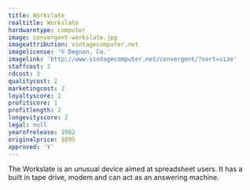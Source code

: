 ```yaml
---
title: Workslate
realtitle: Workslate
hardwaretype: computer
image: convergent-workslate.jpg
imageattribution: vintagecomputer.net
imagelicense: '© Degnan, Co.'
imagelink: 'http://www.vintagecomputer.net/convergent/?sort=size'
staffcost: 3
rdcost: 3
qualitycost: 2
marketingcost: 2
loyaltyscore: 2
profitscore: 1
profitlength: 2
longevityscore: 2
legal: null
yearofrelease: 1982
originalprice: $895
approved: 'Y'
---
```


The Workslate is an unusual device aimed at spreadsheet users. It has a built in tape drive, modem and can act as an answering machine.
